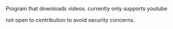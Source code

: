 Program that downloads videos.
currently only supports youtube

not open to contribution to avoid security concerns.
